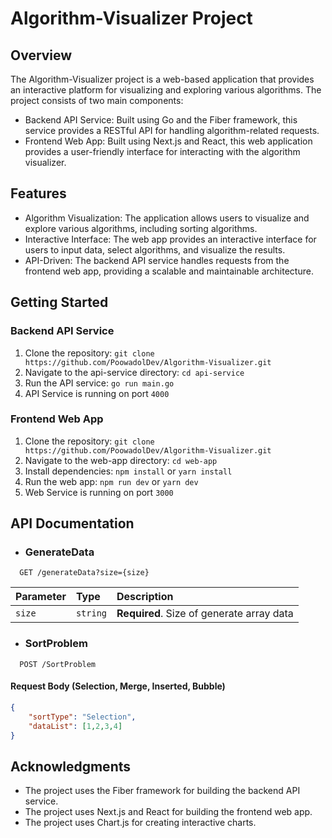 # Algorithm-Visualizer Project

## Overview

The Algorithm-Visualizer project is a web-based application that provides an interactive platform for visualizing and exploring various algorithms. The project consists of two main components:

* Backend API Service: Built using Go and the Fiber framework, this service provides a RESTful API for handling algorithm-related requests.
* Frontend Web App: Built using Next.js and React, this web application provides a user-friendly interface for interacting with the algorithm visualizer.

## Features

* Algorithm Visualization: The application allows users to visualize and explore various algorithms, including sorting algorithms.
* Interactive Interface: The web app provides an interactive interface for users to input data, select algorithms, and visualize the results.
* API-Driven: The backend API service handles requests from the frontend web app, providing a scalable and maintainable architecture.

## Getting Started

### Backend API Service

1. Clone the repository: `git clone https://github.com/PoowadolDev/Algorithm-Visualizer.git`
2. Navigate to the api-service directory: `cd api-service`
3. Run the API service: `go run main.go`
4. API Service is running on port `4000`

### Frontend Web App

1. Clone the repository: `git clone https://github.com/PoowadolDev/Algorithm-Visualizer.git`
2. Navigate to the web-app directory: `cd web-app`
3. Install dependencies: `npm install` or `yarn install`
4. Run the web app: `npm run dev` or `yarn dev`
5. Web Service is running on port `3000`

## API Documentation

- ### GenerateData

```
  GET /generateData?size={size}
```

| Parameter | Type     | Description                       |
| :-------- | :------- | :-------------------------------- |
| `size`      | `string` | **Required**. Size of generate array data |

- ### SortProblem

```
  POST /SortProblem
```

#### Request Body (Selection, Merge, Inserted, Bubble)
```json
{
    "sortType": "Selection",
    "dataList": [1,2,3,4]
}
```


## Acknowledgments

* The project uses the Fiber framework for building the backend API service.
* The project uses Next.js and React for building the frontend web app.
* The project uses Chart.js for creating interactive charts.